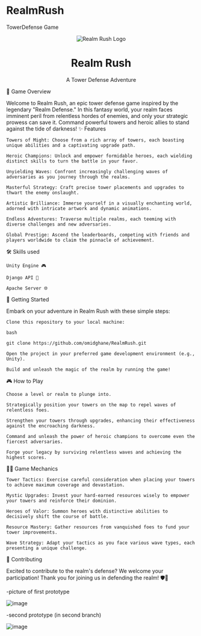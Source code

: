 # RealmRush
TowerDefense Game

<p align="center">
  <img src="https://github.com/omidghane/RealmRush/blob/main/assets/images/logo.png" alt="Realm Rush Logo">
</p>
<h1 align="center">Realm Rush</h1>
<p align="center">A Tower Defense Adventure</p>
🌟 Game Overview

Welcome to Realm Rush, an epic tower defense game inspired by the legendary "Realm Defense." In this fantasy world, your realm faces imminent peril from relentless hordes of enemies, and only your strategic prowess can save it. Command powerful towers and heroic allies to stand against the tide of darkness!
✨ Features

    Towers of Might: Choose from a rich array of towers, each boasting unique abilities and a captivating upgrade path.

    Heroic Champions: Unlock and empower formidable heroes, each wielding distinct skills to turn the battle in your favor.

    Unyielding Waves: Confront increasingly challenging waves of adversaries as you journey through the realms.

    Masterful Strategy: Craft precise tower placements and upgrades to thwart the enemy onslaught.

    Artistic Brilliance: Immerse yourself in a visually enchanting world, adorned with intricate artwork and dynamic animations.

    Endless Adventures: Traverse multiple realms, each teeming with diverse challenges and new adversaries.

    Global Prestige: Ascend the leaderboards, competing with friends and players worldwide to claim the pinnacle of achievement.
🛠️ Skills used

    Unity Engine 🎮

    Django API 🐍
    
    Apache Server 🌐

🚀 Getting Started

Embark on your adventure in Realm Rush with these simple steps:

    Clone this repository to your local machine:

    bash

    git clone https://github.com/omidghane/RealmRush.git

    Open the project in your preferred game development environment (e.g., Unity).

    Build and unleash the magic of the realm by running the game!

🎮 How to Play

    Choose a level or realm to plunge into.

    Strategically position your towers on the map to repel waves of relentless foes.

    Strengthen your towers through upgrades, enhancing their effectiveness against the encroaching darkness.

    Command and unleash the power of heroic champions to overcome even the fiercest adversaries.

    Forge your legacy by surviving relentless waves and achieving the highest scores.

🧙‍♂️ Game Mechanics

    Tower Tactics: Exercise careful consideration when placing your towers to achieve maximum coverage and devastation.

    Mystic Upgrades: Invest your hard-earned resources wisely to empower your towers and reinforce their dominion.

    Heroes of Valor: Summon heroes with distinctive abilities to decisively shift the course of battle.

    Resource Mastery: Gather resources from vanquished foes to fund your tower improvements.

    Wave Strategy: Adapt your tactics as you face various wave types, each presenting a unique challenge.

🤝 Contributing

Excited to contribute to the realm's defense? We welcome your participation!
Thank you for joining us in defending the realm! 🛡️🌌

-picture of first prototype



![image](https://github.com/omidghane/RealmRush/assets/78794470/1ae078eb-c747-4d02-8b24-3ba49ddfa805)


-second prototype (in second branch)

![image](https://github.com/omidghane/RealmRush/assets/78794470/bed15c45-d5dc-4b76-8964-02a754617097)

